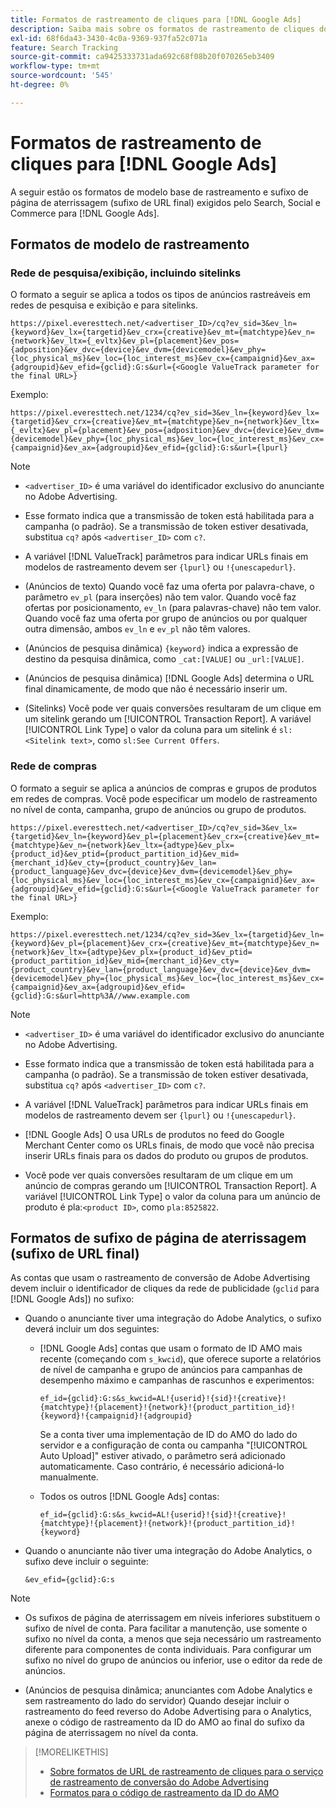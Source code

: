 ```yaml
---
title: Formatos de rastreamento de cliques para [!DNL Google Ads]
description: Saiba mais sobre os formatos de rastreamento de cliques do [!DNL Google Ads] contas.
exl-id: 68f6da43-3430-4c0a-9369-937fa52c071a
feature: Search Tracking
source-git-commit: ca9425333731ada692c68f08b20f070265eb3409
workflow-type: tm+mt
source-wordcount: '545'
ht-degree: 0%

---
```


# Formatos de rastreamento de cliques para [!DNL Google Ads]

A seguir estão os formatos de modelo base de rastreamento e sufixo de página de aterrissagem (sufixo de URL final) exigidos pelo Search, Social e Commerce para [!DNL Google Ads].

## Formatos de modelo de rastreamento

### Rede de pesquisa/exibição, incluindo sitelinks

O formato a seguir se aplica a todos os tipos de anúncios rastreáveis em redes de pesquisa e exibição e para sitelinks.

`https://pixel.everesttech.net/<advertiser_ID>/cq?ev_sid=3&ev_ln={keyword}&ev_lx={targetid}&ev_crx={creative}&ev_mt={matchtype}&ev_n={network}&ev_ltx={_evltx}&ev_pl={placement}&ev_pos={adposition}&ev_dvc={device}&ev_dvm={devicemodel}&ev_phy={loc_physical_ms}&ev_loc={loc_interest_ms}&ev_cx={campaignid}&ev_ax={adgroupid}&ev_efid={gclid}:G:s&url={<Google ValueTrack parameter for the final URL>}`

Exemplo:

`https://pixel.everesttech.net/1234/cq?ev_sid=3&ev_ln={keyword}&ev_lx={targetid}&ev_crx={creative}&ev_mt={matchtype}&ev_n={network}&ev_ltx={_evltx}&ev_pl={placement}&ev_pos={adposition}&ev_dvc={device}&ev_dvm={devicemodel}&ev_phy={loc_physical_ms}&ev_loc={loc_interest_ms}&ev_cx={campaignid}&ev_ax={adgroupid}&ev_efid={gclid}:G:s&url={lpurl}`

>[!NOTE]
>
>* `<advertiser_ID>` é uma variável do identificador exclusivo do anunciante no Adobe Advertising.
>
>* Esse formato indica que a transmissão de token está habilitada para a campanha (o padrão). Se a transmissão de token estiver desativada, substitua `cq?` após `<advertiser_ID>` com `c?`.
>
>* A variável [!DNL ValueTrack] parâmetros para indicar URLs finais em modelos de rastreamento devem ser `{lpurl}` ou `!{unescapedurl}`.
>
>* (Anúncios de texto) Quando você faz uma oferta por palavra-chave, o parâmetro `ev_pl` (para inserções) não tem valor. Quando você faz ofertas por posicionamento, `ev_ln` (para palavras-chave) não tem valor. Quando você faz uma oferta por grupo de anúncios ou por qualquer outra dimensão, ambos `ev_ln` e `ev_pl` não têm valores.
>
>* (Anúncios de pesquisa dinâmica) `{keyword}` indica a expressão de destino da pesquisa dinâmica, como `_cat:[VALUE]` ou `_url:[VALUE]`.
>
>* (Anúncios de pesquisa dinâmica) [!DNL Google Ads] determina o URL final dinamicamente, de modo que não é necessário inserir um.
>
>* (Sitelinks) Você pode ver quais conversões resultaram de um clique em um sitelink gerando um [!UICONTROL Transaction Report]. A variável [!UICONTROL Link Type] o valor da coluna para um sitelink é `sl:<Sitelink text>`, como `sl:See Current Offers`.

### Rede de compras

O formato a seguir se aplica a anúncios de compras e grupos de produtos em redes de compras. Você pode especificar um modelo de rastreamento no nível de conta, campanha, grupo de anúncios ou grupo de produtos.

`https://pixel.everesttech.net/<advertiser_ID>/cq?ev_sid=3&ev_lx={targetid}&ev_ln={keyword}&ev_pl={placement}&ev_crx={creative}&ev_mt={matchtype}&ev_n={network}&ev_ltx={adtype}&ev_plx={product_id}&ev_ptid={product_partition_id}&ev_mid={merchant_id}&ev_cty={product_country}&ev_lan={product_language}&ev_dvc={device}&ev_dvm={devicemodel}&ev_phy={loc_physical_ms}&ev_loc={loc_interest_ms}&ev_cx={campaignid}&ev_ax={adgroupid}&ev_efid={gclid}:G:s&url={<Google ValueTrack parameter for the final URL>}`

Exemplo:

`https://pixel.everesttech.net/1234/cq?ev_sid=3&ev_lx={targetid}&ev_ln={keyword}&ev_pl={placement}&ev_crx={creative}&ev_mt={matchtype}&ev_n={network}&ev_ltx={adtype}&ev_plx={product_id}&ev_ptid={product_partition_id}&ev_mid={merchant_id}&ev_cty={product_country}&ev_lan={product_language}&ev_dvc={device}&ev_dvm={devicemodel}&ev_phy={loc_physical_ms}&ev_loc={loc_interest_ms}&ev_cx={campaignid}&ev_ax={adgroupid}&ev_efid={gclid}:G:s&url=http%3A//www.example.com`

>[!NOTE]
>
>* `<advertiser_ID>` é uma variável do identificador exclusivo do anunciante no Adobe Advertising.
>
>* Esse formato indica que a transmissão de token está habilitada para a campanha (o padrão). Se a transmissão de token estiver desativada, substitua `cq?` após `<advertiser_ID>` com `c?`.
>
>* A variável [!DNL ValueTrack] parâmetros para indicar URLs finais em modelos de rastreamento devem ser `{lpurl}` ou `!{unescapedurl}`.
>
>* [!DNL Google Ads] O usa URLs de produtos no feed do Google Merchant Center como os URLs finais, de modo que você não precisa inserir URLs finais para os dados do produto ou grupos de produtos.
>
>* Você pode ver quais conversões resultaram de um clique em um anúncio de compras gerando um [!UICONTROL Transaction Report]. A variável [!UICONTROL Link Type] o valor da coluna para um anúncio de produto é pla:`<product ID>`, como `pla:8525822`.

## Formatos de sufixo de página de aterrissagem (sufixo de URL final)

As contas que usam o rastreamento de conversão de Adobe Advertising devem incluir o identificador de cliques da rede de publicidade (`gclid` para [!DNL Google Ads]) no sufixo:

* Quando o anunciante tiver uma integração do Adobe Analytics, o sufixo deverá incluir um dos seguintes:

   * [!DNL Google Ads] contas que usam o formato de ID AMO mais recente (começando com `s_kwcid`), que oferece suporte a relatórios de nível de campanha e grupo de anúncios para campanhas de desempenho máximo e campanhas de rascunhos e experimentos:

     `ef_id={gclid}:G:s&s_kwcid=AL!{userid}!{sid}!{creative}!{matchtype}!{placement}!{network}!{product_partition_id}!{keyword}!{campaignid}!{adgroupid}`

     Se a conta tiver uma implementação de ID do AMO do lado do servidor e a configuração de conta ou campanha &quot;[!UICONTROL Auto Upload]&quot; estiver ativado, o parâmetro será adicionado automaticamente. Caso contrário, é necessário adicioná-lo manualmente.

   * Todos os outros [!DNL Google Ads] contas:

     `ef_id={gclid}:G:s&s_kwcid=AL!{userid}!{sid}!{creative}!{matchtype}!{placement}!{network}!{product_partition_id}!{keyword}`

* Quando o anunciante não tiver uma integração do Adobe Analytics, o sufixo deve incluir o seguinte:

  `&ev_efid={gclid}:G:s`

>[!NOTE]
>
>* Os sufixos de página de aterrissagem em níveis inferiores substituem o sufixo de nível de conta. Para facilitar a manutenção, use somente o sufixo no nível da conta, a menos que seja necessário um rastreamento diferente para componentes de conta individuais. Para configurar um sufixo no nível do grupo de anúncios ou inferior, use o editor da rede de anúncios.
>
>* (Anúncios de pesquisa dinâmica; anunciantes com Adobe Analytics e sem rastreamento do lado do servidor) Quando desejar incluir o rastreamento do feed reverso do Adobe Advertising para o Analytics, anexe o código de rastreamento da ID do AMO ao final do sufixo da página de aterrissagem no nível da conta.

>[!MORELIKETHIS]
>
>* [Sobre formatos de URL de rastreamento de cliques para o serviço de rastreamento de conversão do Adobe Advertising](formats-click-tracking-about.md)
>* [Formatos para o código de rastreamento da ID do AMO](amo-id-tracking-parameter.md)
